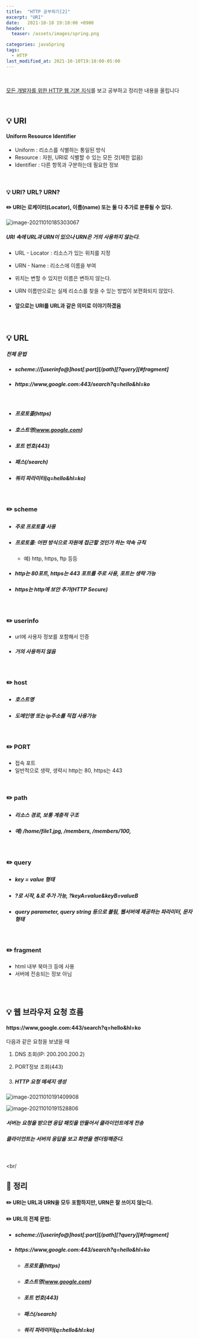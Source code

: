 ```yaml
---
title:  "HTTP 공부하기[2]"
excerpt: "URI"
date:   2021-10-10 19:10:00 +0900
header:
  teaser: /assets/images/spring.png

categories: javaSpring	
tags:
  - HTTP
last_modified_at: 2021-10-10T19:10:00-05:00
---
```


<br/>

[모든 개발자를 위한 HTTP 웹 기본 지식](https://www.inflearn.com/course/http-%EC%9B%B9-%EB%84%A4%ED%8A%B8%EC%9B%8C%ED%81%AC/dashboard)를 보고 공부하고 정리한 내용을 올립니다

<br/>

## **💡** URI

#### Uniform Resource Identifier

- Uniform : 리소스를 식별하는 통일된 방식
- Resource : 자원, URI로 식별할 수 있는 모든 것(제한 없음)
- Identifier : 다른 항목과 구분하는데 필요한 정보

<br/>

### 💡 URI? URL? URN?

#### ✏️ URI는 로케이터(Locator), 이름(name) 또는 둘 다 추가로 분류될 수 있다.

![image-20211010185303067](C:/Users/huipu/AppData/Roaming/Typora/typora-user-images/image-20211010185303067.png)

##### URI 속에 URL과 URN이 있으나 URN은 거의 사용하지 않는다.

- URL - Locator : 리소스가 있는 위치를 지정

- URN - Name : 리소스에 이름을 부여

- 위치는 변할 수 있지만 이름은 변하지 않는다.

- URN 이름만으로는 실제 리소스를 찾을 수 있는 방법이 보편화되지 않았다.

- #### 앞으로는 URI를 URL과 같은 의미로 이야기하겠음 

<br/>

## 💡 URL

##### 전체 문법

- ##### scheme://[userinfo@]host\[:port]\[/path]\[?query]\[#fragment]

- ##### https://www,google.com:443/search?q=hello&hl=ko

<br/>

- ##### 프로토콜(https)

- ##### 호스트명(www.google.com)

- ##### 포트 번호(443)

- ##### 패스(/search)

- ##### 쿼리 파라미터(q=hello&hl=ko)

<br/>

### ✏️ scheme

- ##### 주로 프로토콜 사용

- ##### 프로토콜: 어떤 방식으로 자원에 접근할 것인가 하는 약속 규칙

  - 예) http, https, ftp 등등

- ##### http는 80포트, https는 443 포트를 주로 사용, 포트는 생략 가능

- ##### https는 http에 보안 추가(HTTP Secure)

<br/>

### ✏️ userinfo

- url에 사용자 정보를 포함해서 인증

- ##### 거의 사용하지 않음

<br/>

### ✏️ host

- ##### 호스트명

- ##### 도메인명 또는 ip주소를 직접 사용가능

<br/>

### ✏️  PORT

- 접속 포트
- 일반적으로 생략, 생략시 http는 80, https는 443

<br/>

### ✏️ path

- ##### 리소스 경로, 보통 계층적 구조

- ##### 예) /home/file1.jpg,   /members,   /members/100, 

<br/>

### ✏️ query

- ##### key = value 형태

- ##### ?로 시작, &로 추가 가능, ?keyA=value&keyB=valueB

- ##### query parameter, query string 등으로 불림, 웹서버에 제공하는 파라미터, 문자 형태

<br/>

### ✏️ fragment

- html 내부 북마크 등에 사용
- 서버에 전송되는 정보 아님

<br/>

<br/>

## 💡 웹 브라우저 요청 흐름

#### https://www,google.com:443/search?q=hello&hl=ko

다음과 같은 요청을 보냈을 때

1. DNS 조회(IP: 200.200.200.2)

2. PORT정보 조회(443)

3. ##### HTTP 요청 메세지 생성

![image-20211010191409908](C:/Users/huipu/AppData/Roaming/Typora/typora-user-images/image-20211010191409908.png)

![image-20211010191528806](C:/Users/huipu/AppData/Roaming/Typora/typora-user-images/image-20211010191528806.png)

##### 서버는 요청을 받으면 응답 패킷을 만들어서 클라이언트에게 전송

##### 클라이언트는 서버의 응답을 보고 화면을 렌더링해준다.

<br/>

<br/

## **🧾** 정리

#### ✏️ URI는 URL과 URN을 모두 포함하지만, URN은 잘 쓰이지 않는다.

#### ✏️ URL의 전체 문법:

- ##### scheme://[userinfo@]host\[:port]\[/path]\[?query]\[#fragment]

- ##### https://www,google.com:443/search?q=hello&hl=ko
  - ##### 프로토콜(https)

  - ##### 호스트명(www.google.com)

  - ##### 포트 번호(443)

  - ##### 패스(/search)

  - ##### 쿼리 파라미터(q=hello&hl=ko)